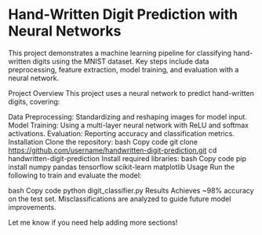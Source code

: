 # Hand-Written Digit Prediction with Neural Networks

This project demonstrates a machine learning pipeline for classifying hand-written digits using the MNIST dataset. Key steps include data preprocessing, feature extraction, model training, and evaluation with a neural network.

Project Overview
This project uses a neural network to predict hand-written digits, covering:

Data Preprocessing: Standardizing and reshaping images for model input.
Model Training: Using a multi-layer neural network with ReLU and softmax activations.
Evaluation: Reporting accuracy and classification metrics.
Installation
Clone the repository:
bash
Copy code
git clone https://github.com/username/handwritten-digit-prediction.git
cd handwritten-digit-prediction
Install required libraries:
bash
Copy code
pip install numpy pandas tensorflow scikit-learn matplotlib
Usage
Run the following to train and evaluate the model:

bash
Copy code
python digit_classifier.py
Results
Achieves ~98% accuracy on the test set. Misclassifications are analyzed to guide future model improvements.

Let me know if you need help adding more sections!
